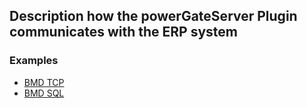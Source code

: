 ## Description how the powerGateServer Plugin communicates with the ERP system

### Examples

+ [BMD TCP](https://github.com/coolOrangeProjects/INOCON/wiki/BMD-Communication)
+ [BMD SQL](https://github.com/coolOrangeProjects/INOCON/wiki/BMD-SQL-Communication)